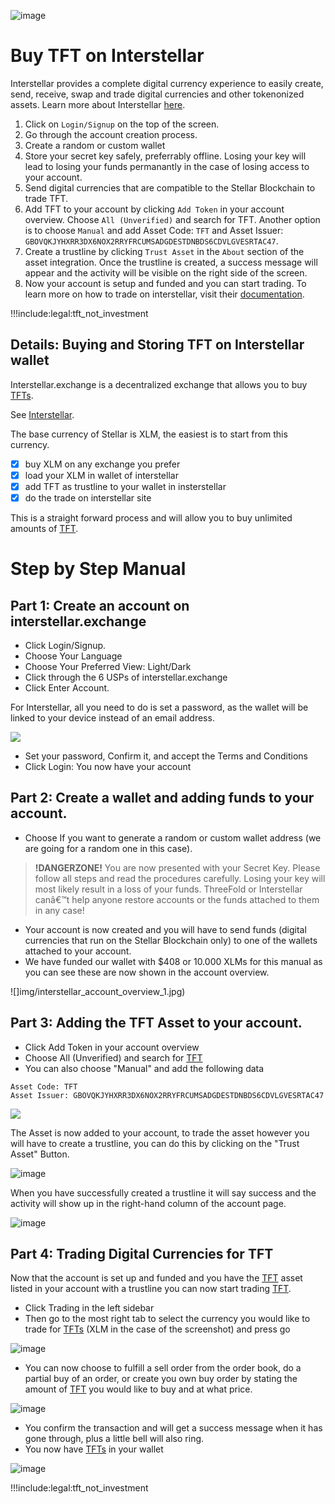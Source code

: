 ![image](img/interstellar_logo.jpg)

# Buy TFT on Interstellar  

Interstellar provides a complete digital currency experience to easily create, send, receive, swap and trade digital currencies and other tokenonized assets. Learn more about Interstellar [here](https://interstellar.exchange).

1. Click on `Login/Signup` on the top of the screen.
2. Go through the account creation process.
3. Create a random or custom wallet 
4. Store your secret key safely, preferrably offline. Losing your key will lead to losing your funds permanantly in the case of losing access to your account.
5. Send digital currencies that are compatible to the Stellar Blockchain to trade TFT.
6. Add TFT to your account by clicking `Add Token` in your account overview. Choose `All (Unverified)` and search for TFT. Another option is to choose `Manual` and add Asset Code: `TFT` and Asset Issuer: `GBOVQKJYHXRR3DX6NOX2RRYFRCUMSADGDESTDNBDS6CDVLGVESRTAC47`.
7. Create a trustline by clicking `Trust Asset` in the `About` section of the asset integration. Once the trustline is created, a success message will appear and the activity will be visible on the right side of the screen.
8. Now your account is setup and funded and you can start trading. To learn more on how to trade on interstellar, visit their [documentation](https://interstellar.exchange/docs/). 


!!!include:legal:tft_not_investment

## Details: Buying and Storing TFT on Interstellar wallet

Interstellar.exchange is a decentralized exchange that allows you to buy [TFTs](/tokens/threefold_token). 

See [Interstellar](https://interstellar.exchange ':ignore').

The base currency of Stellar is XLM, the easiest is to start from this currency.

- [X] buy XLM on any exchange you prefer
- [X] load your XLM in wallet of interstellar
- [X] add TFT as trustline to your wallet in insterstellar
- [X] do the trade on interstellar site

This is a straight forward process and will allow you to buy unlimited amounts of [TFT](/tokens/threefold_token).

# Step by Step Manual

## Part 1: Create an account on interstellar.exchange

- Click Login/Signup.
- Choose Your Language
- Choose Your Preferred View: Light/Dark
- Click through the 6 USPs of interstellar.exchange
- Click Enter Account.

For Interstellar, all you need to do is set a password, as the wallet will be linked to your device instead of an email address.

![](img/interstellar_enter_account.jpg)

- Set your password, Confirm it, and accept the Terms and Conditions
- Click Login: You now have your account

## Part 2: Create a wallet and adding funds to your account.

- Choose If you want to generate a random or custom wallet address (we are going for a random one in this case).
> **!DANGERZONE!** You are now presented with your Secret Key. Please follow all steps and read the procedures carefully.  Losing your key will most likely result in a loss of your funds. ThreeFold or Interstellar canâ€™t help anyone restore accounts or the funds attached to them in any case!

- Your account is now created and you will have to send funds (digital currencies that run on the Stellar Blockchain only) to one of the wallets attached to your account.
- We have funded our wallet with $408 or 10.000 XLMs for this manual as you can see these are now shown in the account overview.

![]img/interstellar_account_overview_1.jpg)

## Part 3: Adding the TFT Asset to your account.

- Click Add Token in your account overview
- Choose All (Unverified) and search for [TFT](/tokens/threefold_token)
- You can also choose "Manual" and add the following data 

```
Asset Code: TFT
Asset Issuer: GBOVQKJYHXRR3DX6NOX2RRYFRCUMSADGDESTDNBDS6CDVLGVESRTAC47
```

![](img/interstellar_add_asset.jpg)

The Asset is now added to your account, to trade the asset however you will have to create a trustline, you can do this by clicking on the "Trust Asset" Button.

![image](img/interstellar_trust_asset.jpg)

When you have successfully created a trustline it will say success and the activity will show up in the right-hand column of the account page.

![image](img/interstellar_account_overview_2.jpg)

## Part 4: Trading Digital Currencies for TFT

Now that the account is set up and funded and you have the [TFT](/tokens/threefold_token) asset listed in your account with a trustline you can now start trading [TFT](/tokens/threefold_token).

- Click Trading in the left sidebar
- Then go to the most right tab to select the currency you would like to trade for [TFTs](/tokens/threefold_token) (XLM in the case of the screenshot) and press go

![image](img/interstellar_trade_xlm_tft.jpg)

- You can now choose to fulfill a sell order from the order book, do a partial buy of an order,  or create you own buy order by stating the amount of [TFT](/tokens/threefold_token) you would like to buy and at what price. 

![image](img/interstellar_trade_1.jpg)

- You confirm the transaction and will get a success message when it has gone through, plus a little bell will also ring.
- You now have [TFTs](/tokens/threefold_token) in your wallet

![image](img/interstellar_account_overview_3.jpg)

!!!include:legal:tft_not_investment
